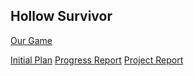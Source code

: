 ## Hollow Survivor

[Our Game](https://ryatan387.itch.io/hollow-survivor)

[Initial Plan](https://docs.google.com/document/d/1lrni1k-Eq6woD4tsD7fNe8eLkTi1OK9iI9SIc25sxOk/edit?usp=sharing)
[Progress Report](https://docs.google.com/document/d/1KwWzXU2lAhduDPtG1CuDvz3P-GNRH2vxXbRSfYaPd4Q/edit?usp=sharing)
[Project Report](ProjectDocument.md)
